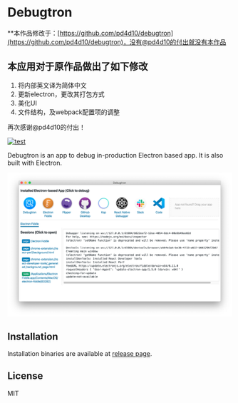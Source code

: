 # Debugtron
**本作品修改于：[https://github.com/pd4d10/debugtron](https://github.com/pd4d10/debugtron)，没有@pd4d10的付出就没有本作品

## 本应用对于原作品做出了如下修改
1. 将内部英文译为简体中文
2. 更新electron，更改其打包方式
3. 美化UI
4. 文件结构，及webpack配置项的调整

再次感谢@pd4d10的付出！

[![test](https://github.com/bytedance/debugtron/workflows/test/badge.svg)](https://github.com/bytedance/debugtron/actions)

Debugtron is an app to debug in-production Electron based app. It is also built with Electron.

![Screenshot](assets/0.png)

## Installation

Installation binaries are available at [release page](https://github.com/bytedance/debugtron/releases).

## License

MIT
